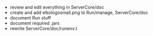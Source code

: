 * review and edit everything in ServerCore/doc
* create and add elkologosmall.png to Run/manage, ServerCore/doc
* document Run stuff
* document required .jars
* rewrite ServerCore/doc/runenv.t
